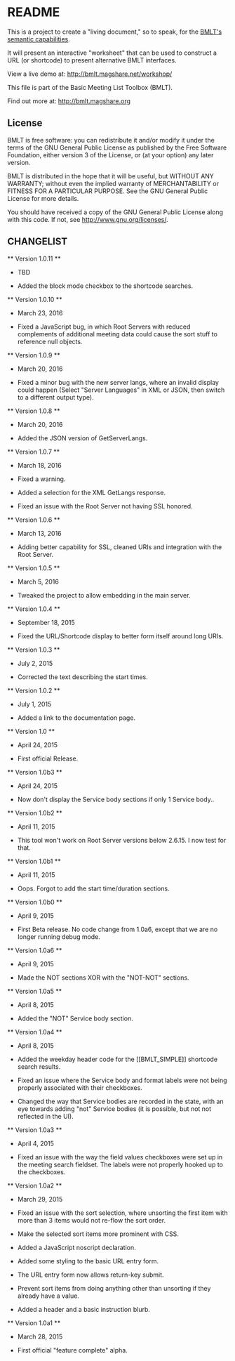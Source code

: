 # README #

This is a project to create a "living document," so to speak, for the [BMLT's semantic capabilities](http://bmlt.magshare.net/semantic/).

It will present an interactive "worksheet" that can be used to construct a URL (or shortcode) to present alternative BMLT interfaces.

View a live demo at: http://bmlt.magshare.net/workshop/

This file is part of the Basic Meeting List Toolbox (BMLT).

Find out more at: http://bmlt.magshare.org

License
-------

BMLT is free software: you can redistribute it and/or modify
it under the terms of the GNU General Public License as
published by the Free Software Foundation, either version 3
of the License, or (at your option) any later version.

BMLT is distributed in the hope that it will be useful,
but WITHOUT ANY WARRANTY; without even the implied warranty of
MERCHANTABILITY or FITNESS FOR A PARTICULAR PURPOSE.
See the GNU General Public License for more details.

You should have received a copy of the GNU General Public License
along with this code.  If not, see <http://www.gnu.org/licenses/>.

CHANGELIST
----------
** Version 1.0.11 **

- TBD

- Added the block mode checkbox to the shortcode searches.

** Version 1.0.10 **

- March 23, 2016

- Fixed a JavaScript bug, in which Root Servers with reduced complements of additional meeting data could cause the sort stuff to reference null objects.

** Version 1.0.9 **

- March 20, 2016

- Fixed a minor bug with the new server langs, where an invalid display could happen (Select "Server Languages" in XML or JSON, then switch to a different output type).

** Version 1.0.8 **

- March 20, 2016

- Added the JSON version of GetServerLangs.

** Version 1.0.7 **

- March 18, 2016

- Fixed a warning.
- Added a selection for the XML GetLangs response.
- Fixed an issue with the Root Server not having SSL honored.

** Version 1.0.6 **

- March 13, 2016

- Adding better capability for SSL, cleaned URIs and integration with the Root Server.

** Version 1.0.5 **

- March 5, 2016

- Tweaked the project to allow embedding in the main server.

** Version 1.0.4 **

- September 18, 2015

- Fixed the URL/Shortcode display to better form itself around long URIs.

** Version 1.0.3 **

- July 2, 2015

- Corrected the text describing the start times.

** Version 1.0.2 **

- July 1, 2015

- Added a link to the documentation page.

** Version 1.0 **

- April 24, 2015

- First official Release.

** Version 1.0b3 **

- April 24, 2015

- Now don't display the Service body sections if only 1 Service body..

** Version 1.0b2 **

- April 11, 2015

- This tool won't work on Root Server versions below 2.6.15. I now test for that.

** Version 1.0b1 **

- April 11, 2015

- Oops. Forgot to add the start time/duration sections.

** Version 1.0b0 **

- April 9, 2015

- First Beta release. No code change from 1.0a6, except that we are no longer running debug mode.

** Version 1.0a6 **

- April 9, 2015

- Made the NOT sections XOR with the "NOT-NOT" sections.

** Version 1.0a5 **

- April 8, 2015

- Added the "NOT" Service body section.

** Version 1.0a4 **

- April 8, 2015

- Added the weekday header code for the [[BMLT_SIMPLE]] shortcode search results.
- Fixed an issue where the Service body and format labels were not being properly associated with their checkboxes.
- Changed the way that Service bodies are recorded in the state, with an eye towards adding "not" Service bodies (it is possible, but not not reflected in the UI).

** Version 1.0a3 **

- April 4, 2015

- Fixed an issue with the way the field values checkboxes were set up in the meeting search fieldset. The labels were not properly hooked up to the checkboxes.

** Version 1.0a2 **

- March 29, 2015

- Fixed an issue with the sort selection, where unsorting the first item with more than 3 items would not re-flow the sort order.
- Make the selected sort items more prominent with CSS.
- Added a JavaScript noscript declaration.
- Added some styling to the basic URL entry form.
- The URL entry form now allows return-key submit.
- Prevent sort items from doing anything other than unsorting if they already have a value.
- Added a header and a basic instruction blurb.

** Version 1.0a1 **

- March 28, 2015

- First official "feature complete" alpha.
